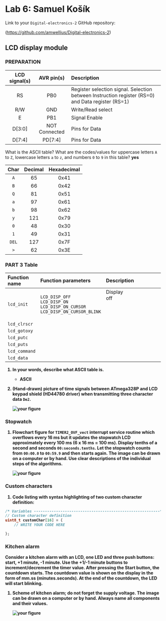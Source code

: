 # Lab 6: Samuel Košík

Link to your `Digital-electronics-2` GitHub repository:

(https://github.com/amwellius/Digital-electronics-2)


## LCD display module

### PREPARATION

   | **LCD signal(s)** | **AVR pin(s)** | **Description** |
   | :-: | :-: | :-- |
   | RS | PB0 | Register selection signal. Selection between Instruction register (RS=0) and Data register (RS=1) |
   | R/W | GND | Write/Read select |
   | E | PB1 | Signal Enable |
   | D[3:0] | NOT Connected | Pins for Data |
   | D[7:4] | PD[7:4] | Pins for Data |

What is the ASCII table? What are the codes/values for uppercase letters `A` to `Z`, lowercase letters `a` to `z`, and numbers `0` to `9` in this table? <b/>
   yes

   | **Char** | **Decimal** | **Hexadecimal** |
   | :-: | :-: | :-: |
   | `A` | 65 | 0x41 |
   | `B` | 66 | 0x42 |
   | `Q` | 81 | 0x51 |
   | `a` | 97 | 0x61 |
   | `b` | 98 | 0x62 |
   | `y` | 121 | 0x79 |
   | `0` | 48 | 0x30 |
   | `1` | 49 | 0x31 |
   | `DEL` | 127 | 0x7F |
   | `>` | 62 | 0x3E |
   
   
   
### PART 3 Table
   
   | **Function name** | **Function parameters** | **Description** | **Example** |
   | :-- | :-- | :-- | :-- |
   | `lcd_init` | `LCD_DISP_OFF`<br>`LCD_DISP_ON`<br>`LCD_DISP_ON_CURSOR`<br>`LCD_DISP_ON_CURSOR_BLINK` | Display off&nbsp;&nbsp;&nbsp;&nbsp;&nbsp;&nbsp;&nbsp;&nbsp;&nbsp;&nbsp;&nbsp;&nbsp;&nbsp;&nbsp;&nbsp;&nbsp;&nbsp;&nbsp;&nbsp;&nbsp;&nbsp;&nbsp;&nbsp;&nbsp;&nbsp;&nbsp;&nbsp;&nbsp;&nbsp;&nbsp;&nbsp;&nbsp;&nbsp;&nbsp;&nbsp;&nbsp;&nbsp;&nbsp;&nbsp;&nbsp;&nbsp;&nbsp;&nbsp;&nbsp;&nbsp;<br>&nbsp;<br>&nbsp;<br>&nbsp; | `lcd_init(LCD_DISP_OFF);`<br>&nbsp;<br>&nbsp;<br>&nbsp; |
   | `lcd_clrscr` | | | `lcd_clrscr();` |
   | `lcd_gotoxy` | | | |
   | `lcd_putc` | | | |
   | `lcd_puts` | | | |
   | `lcd_command` | | | |
   | `lcd_data` | | | |





1. In your words, describe what ASCII table is.
   * ASCII

2. (Hand-drawn) picture of time signals between ATmega328P and LCD keypad shield (HD44780 driver) when transmitting three character data `De2`.

   ![your figure]()


### Stopwatch

1. Flowchart figure for `TIMER2_OVF_vect` interrupt service routine which overflows every 16&nbsp;ms but it updates the stopwatch LCD approximately every 100&nbsp;ms (6 x 16&nbsp;ms = 100&nbsp;ms). Display tenths of a second and seconds `00:seconds.tenths`. Let the stopwatch counts from `00:00.0` to `00:59.9` and then starts again. The image can be drawn on a computer or by hand. Use clear descriptions of the individual steps of the algorithms.

   ![your figure]()


### Custom characters

1. Code listing with syntax highlighting of two custom character definition:

```c
/* Variables ---------------------------------------------------------*/
// Custom character definition
uint8_t customChar[16] = {
    // WRITE YOUR CODE HERE

};
```


### Kitchen alarm

Consider a kitchen alarm with an LCD, one LED and three push buttons: start, +1 minute, -1 minute. Use the +1/-1 minute buttons to increment/decrement the timer value. After pressing the Start button, the countdown starts. The countdown value is shown on the display in the form of mm.ss (minutes.seconds). At the end of the countdown, the LED will start blinking.

1. Scheme of kitchen alarm; do not forget the supply voltage. The image can be drawn on a computer or by hand. Always name all components and their values.

   ![your figure]()
